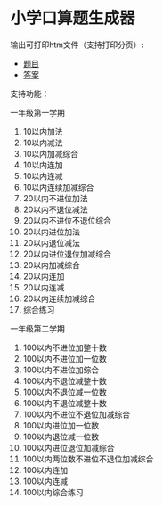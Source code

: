 # 小学口算题生成器

输出可打印htm文件（支持打印分页）: 
- [题目](https://htmlpreview.github.io/?https://github.com/hbprotoss/homework_gen/blob/master/works/%E5%8F%A3%E7%AE%97%E9%A2%98.htm)
- [答案](https://htmlpreview.github.io/?https://github.com/hbprotoss/homework_gen/blob/master/works/%E5%8F%A3%E7%AE%97%E9%A2%98.htm)

支持功能：

一年级第一学期

1. 10以内加法
2. 10以内减法
3. 10以内加减综合
4. 10以内连加
5. 10以内连减
6. 10以内连续加减综合
7. 20以内不进位加法
8. 20以内不退位减法
9. 20以内不进位不退位综合
10. 20以内进位加法
11. 20以内退位减法
12. 20以内进位退位加减综合
13. 20以内加减综合
14. 20以内连加
15. 20以内连减
16. 20以内连续加减综合
17. 综合练习

一年级第二学期

1. 100以内不进位加整十数
2. 100以内不进位加一位数
3. 100以内不进位加综合
4. 100以内不退位减整十数
5. 100以内不退位减一位数
6. 100以内不退位减整十数
7. 100以内不进位不退位加减综合
8. 100以内进位加一位数
9. 100以内退位减一位数
10. 100以内进位退位加减综合
11. 100以内两位数不进位不退位加减综合
12. 100以内连加
13. 100以内连减
14. 100以内综合练习

